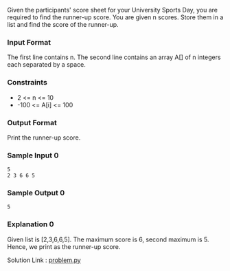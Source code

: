 Given the participants' score sheet for your University Sports Day, you are required to find the runner-up score. You are given n scores. Store them in a list and find the score of the runner-up.

### Input Format

The first line contains n. The second line contains an array A[] of n integers each separated by a space.

### Constraints
- 2 <= n <= 10
- -100 <= A[i] <= 100

### Output Format

Print the runner-up score.

### Sample Input 0
```
5
2 3 6 6 5
```
### Sample Output 0
```
5
```
### Explanation 0

Given list is [2,3,6,6,5]. The maximum score is 6, second maximum is 5. Hence, we print  as the runner-up score.

Solution Link : [problem.py](./problem.py)